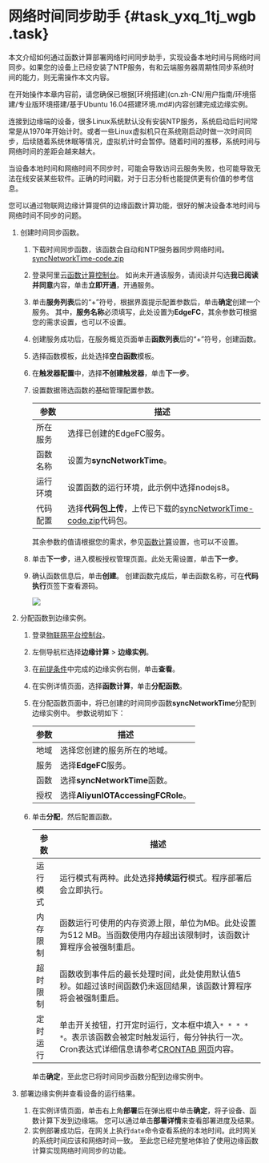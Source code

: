 # 网络时间同步助手 {#task_yxq_1tj_wgb .task}

本文介绍如何通过函数计算部署网络时间同步助手，实现设备本地时间与网络时间同步。如果您的设备上已经安装了NTP服务，有和云端服务器周期性同步系统时间的能力，则无需操作本文内容。

在开始操作本章内容前，请您确保已根据[环境搭建](cn.zh-CN/用户指南/环境搭建/专业版环境搭建/基于Ubuntu 16.04搭建环境.md#)内容创建完成边缘实例。

连接到边缘端的设备，很多Linux系统默认没有安装NTP服务，系统启动后时间常常是从1970年开始计时。或者一些Linux虚拟机只在系统刚启动时做一次时间同步，后续随着系统休眠等情况，虚拟机计时会暂停。随着时间的推移，系统时间与网络时间的差距会越来越大。

当设备本地时间和网络时间不同步时，可能会导致访问云服务失败，也可能导致无法在线安装某些软件。正确的时间戳，对于日志分析也能提供更有价值的参考信息。

您可以通过物联网边缘计算提供的边缘函数计算功能，很好的解决设备本地时间与网络时间不同步的问题。

1.  创建时间同步函数。 
    1.  下载时间同步函数，该函数会自动和NTP服务器同步网络时间。 [syncNetworkTime-code.zip](http://link-iot-edge-packet.oss-cn-shanghai.aliyuncs.com/fc-demo/syncNetworkTime-code.zip) 
    2.  登录阿里云[函数计算控制台](https://www.aliyun.com/product/fc)。 如尚未开通该服务，请阅读并勾选**我已阅读并同意**内容，单击**立即开通**，开通服务。
    3.  单击**服务列表**后的“+”符号，根据界面提示配置参数后，单击**确定**创建一个服务。 其中，**服务名称**必须填写，此处设置为**EdgeFC**，其余参数可根据您的需求设置，也可以不设置。
    4.  创建服务成功后，在服务概览页面单击**函数列表**后的“+”符号，创建函数。
    5.  选择函数模板，此处选择**空白函数**模板。
    6.  在**触发器配置**中，选择**不创建触发器**，单击**下一步**。
    7.  设置数据筛选函数的基础管理配置参数。 

        |参数|描述|
        |--|--|
        |所在服务|选择已创建的EdgeFC服务。|
        |函数名称|设置为**syncNetworkTime**。|
        |运行环境|设置函数的运行环境，此示例中选择nodejs8。|
        |代码配置|选择**代码包上传**，上传已下载的[syncNetworkTime-code.zip](http://link-iot-edge-packet.oss-cn-shanghai.aliyuncs.com/fc-demo/syncNetworkTime-code.zip)代码包。|

        其余参数的值请根据您的需求，参见[函数计算](https://help.aliyun.com/product/50980.html?spm=a2c4g.11186623.2.8.7e6b1617Ezzl6L)设置，也可以不设置。

    8.  单击**下一步**，进入模板授权管理页面。此处无需设置，单击**下一步**。
    9.  确认函数信息后，单击**创建**。 创建函数完成后，单击函数名称，可在**代码执行**页签下查看源码。

        ![](http://static-aliyun-doc.oss-cn-hangzhou.aliyuncs.com/assets/img/129964/155842414039393_zh-CN.png)

2.  分配函数到边缘实例。 
    1.  登录[物联网平台控制台](http://iot.console.aliyun.com/)。
    2.  左侧导航栏选择**边缘计算** \> **边缘实例**。
    3.  在[前提条件](#)中完成的边缘实例右侧，单击**查看**。
    4.  在实例详情页面，选择**函数计算**，单击**分配函数**。
    5.  在分配函数页面中，将已创建的时间同步函数**syncNetworkTime**分配到边缘实例中。 参数说明如下：

        |参数|描述|
        |--|--|
        |地域|选择您创建的服务所在的地域。|
        |服务|选择**EdgeFC**服务。|
        |函数|选择**syncNetworkTime**函数。|
        |授权|选择**AliyunIOTAccessingFCRole**。|

    6.  单击**分配**，然后配置函数。 

        |参数|描述|
        |--|--|
        |运行模式|运行模式有两种。此处选择**持续运行**模式。程序部署后会立即执行。|
        |内存限制|函数运行可使用的内存资源上限，单位为MB。此处设置为512 MB。当函数使用内存超出该限制时，该函数计算程序会被强制重启。|
        |超时限制|函数收到事件后的最长处理时间，此处使用默认值5秒。如超过该时间函数仍未返回结果，该函数计算程序将会被强制重启。|
        |定时运行|单击开关按钮，打开定时运行，文本框中填入`* * * * *`。表示该函数会被定时触发运行，每分钟执行一次。Cron表达式详细信息请参考[CRONTAB 网页](http://crontab.org/)内容。|

        单击**确定**，至此您已将时间同步函数分配到边缘实例中。

3.  部署边缘实例并查看设备的运行结果。 

    1.  在实例详情页面，单击右上角**部署**后在弹出框中单击**确定**，将子设备、函数计算下发到边缘端。 您可以通过单击**部署详情**来查看部署进度及结果。
    2.  实例部署成功后，在网关上执行`date`命令查看系统的本地时间。此时网关的系统时间应该和网络时间一致。
    至此您已经完整地体验了使用边缘函数计算实现网络时间同步的功能。


